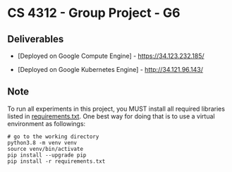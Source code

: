 # CS 4312 - Group Project - G6


## Deliverables

- [Deployed on Google Compute Engine] - https://34.123.232.185/
 
- [Deployed on Google Kubernetes Engine] - http://34.121.96.143/


## Note
To run all experiments in this project, you MUST install all required libraries 
listed in [requirements.txt](./requirements.txt). One best way for doing that is to use a virtual environment 
as followings:
```commandline
# go to the working directory
python3.8 -m venv venv
source venv/bin/activate
pip install --upgrade pip
pip install -r requirements.txt
```